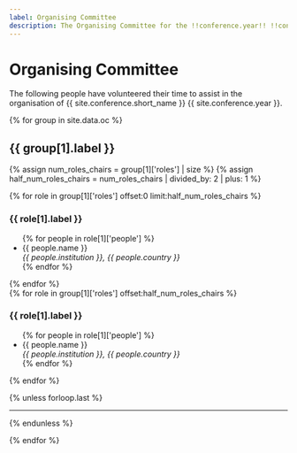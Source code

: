 ```yaml
---
label: Organising Committee
description: The Organising Committee for the !!conference.year!! !!conference.full_name!! conference.
---
```


# Organising Committee

The following people have volunteered their time to assist in the organisation of {{ site.conference.short_name }} {{ site.conference.year }}.

{% for group in site.data.oc %}
<h2 class="mt-3">{{ group[1].label }}</h2>

{% assign num_roles_chairs = group[1]['roles'] | size %}
{% assign half_num_roles_chairs = num_roles_chairs | divided_by: 2 | plus: 1 %}

<div class="row">
	<div class="col-md-6 col-12 mblast-0">
        {% for role in group[1]['roles'] offset:0 limit:half_num_roles_chairs %}
		<h3>{{ role[1].label }} <a href="{{ role[1].email }}" title="Retrieve the email address for {{ site.conference.year }} {{ role[1].label }}"><span alt="An envelope icon" class="d-inline-block icon-email ml-1"></span></a></h3>
		<ul class="list-unstyled">
			{% for people in role[1]['people'] %}
            <li class="pb-1">{{ people.name }}<br><em class="text-muted small">{{ people.institution }}, {{ people.country }}</em></li>
			{% endfor %}
		</ul>
        {% endfor %}
	</div>
	<div class="col-md-6 col-12 mblast-0">
        {% for role in group[1]['roles'] offset:half_num_roles_chairs %}
		<h3>{{ role[1].label }} <a href="{{ role[1].email }}" title="Retrieve the email address for {{ site.conference.year }} {{ role[1].label }}"><span alt="An envelope icon" class="d-inline-block icon-email ml-1"></span></a></h3>
		<ul class="list-unstyled">
			{% for people in role[1]['people'] %}
            <li class="pb-1">{{ people.name }}<br><em class="text-muted small">{{ people.institution }}, {{ people.country }}</em></li>
			{% endfor %}
		</ul>
        {% endfor %}
	</div>
</div>

{% unless forloop.last %}
<hr>
{% endunless %}

{% endfor %}